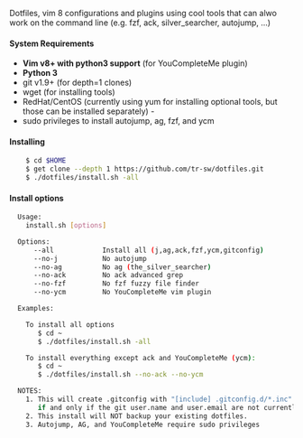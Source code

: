 Dotfiles, vim 8 configurations and plugins using cool tools that can alwo work on the command line (e.g. fzf, ack, silver_searcher, autojump, ...)

#### System Requirements
- **Vim v8+ with python3 support** (for YouCompleteMe plugin)
- **Python 3**
- git v1.9+ (for depth=1 clones)
- wget (for installing tools)
- RedHat/CentOS (currently using yum for installing optional tools, but those can be installed separately) -
- sudo privileges to install autojump, ag, fzf, and ycm

#### Installing
```bash
    $ cd $HOME
    $ get clone --depth 1 https://github.com/tr-sw/dotfiles.git
    $ ./dotfiles/install.sh -all
```
#### Install options
```bash
  Usage:
    install.sh [options]

  Options:
      --all            Install all (j,ag,ack,fzf,ycm,gitconfig) 
      --no-j           No autojump
      --no-ag          No ag (the_silver_searcher)
      --no-ack         No ack advanced grep
      --no-fzf         No fzf fuzzy file finder
      --no-ycm         No YouCompleteMe vim plugin

  Examples:

    To install all options
       $ cd ~
       $ ./dotfiles/install.sh -all

    To install everything except ack and YouCompleteMe (ycm):
       $ cd ~
       $ ./dotfiles/install.sh --no-ack --no-ycm

  NOTES:
    1. This will create .gitconfig with "[include] .gitconfig.d/*.inc"
       if and only if the git user.name and user.email are not currently set 
    2. This install will NOT backup your existing dotfiles.
    3. Autojump, AG, and YouCompleteMe require sudo privileges
```
